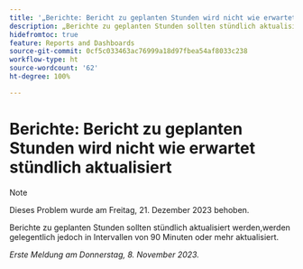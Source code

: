 ```yaml
---
title: '„Berichte: Bericht zu geplanten Stunden wird nicht wie erwartet stündlich aktualisiert“'
description: „Berichte zu geplanten Stunden sollten stündlich aktualisiert werden, werden gelegentlich jedoch in Intervallen von 90 Minuten oder mehr aktualisiert.“
hidefromtoc: true
feature: Reports and Dashboards
source-git-commit: 0cf5c033463ac76999a18d97fbea54af8033c238
workflow-type: ht
source-wordcount: '62'
ht-degree: 100%

---
```



# Berichte: Bericht zu geplanten Stunden wird nicht wie erwartet stündlich aktualisiert

>[!NOTE]
>
>Dieses Problem wurde am Freitag, 21. Dezember 2023 behoben.

Berichte zu geplanten Stunden sollten stündlich aktualisiert werden,werden gelegentlich jedoch in Intervallen von 90 Minuten oder mehr aktualisiert.

_Erste Meldung am Donnerstag, 8. November 2023._
